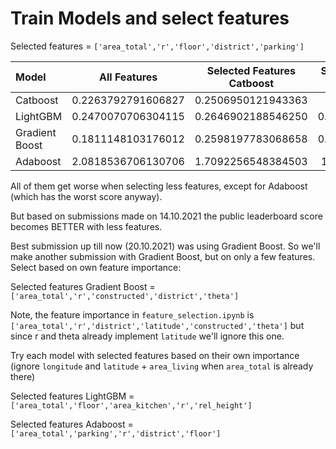# Train Models and select features
Selected features = `['area_total','r','floor','district','parking']`

| Model          | All Features          | Selected Features Catboost  | Selected Features Own Importance  |
| :---           |    :----:             |          :---:       |        :---:       |
| Catboost       | 0.2263792791606827    | 0.2506950121943363  |        =            |
| LightGBM       | 0.2470070706304115    | 0.2646902188546250  | 0.29758032965415965 |
| Gradient Boost | 0.1811148103176012    | 0.2598197783068658  | 0.20183055476440248 |
| Adaboost       | 2.0818536706130706    | 1.7092256548384503  | 1.7053214221830322  |

All of them get worse when selecting less features, except for Adaboost (which has the worst score anyway).

But based on submissions made on 14.10.2021 the public leaderboard score becomes BETTER with less features.

Best submission up till now (20.10.2021) was using Gradient Boost. So we'll make another submission with Gradient Boost, but on only a few features. Select based on own feature importance:

Selected features Gradient Boost = `['area_total','r','constructed','district','theta']`

Note, the feature importance in `feature_selection.ipynb` is `['area_total','r','district','latitude','constructed','theta']` but since r and theta already implement `latitude` we'll ignore this one.



Try each model with selected features based on their own importance (ignore `longitude` and `latitude` + `area_living` when `area_total` is already there)

Selected features LightGBM = `['area_total','floor','area_kitchen','r','rel_height']`

Selected features Adaboost = `['area_total','parking','r','district','floor']`